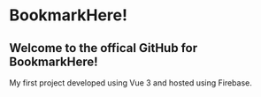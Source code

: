 # BookmarkHere!
## Welcome to the offical GitHub for BookmarkHere!
My first project developed using Vue 3 and hosted using Firebase. 
